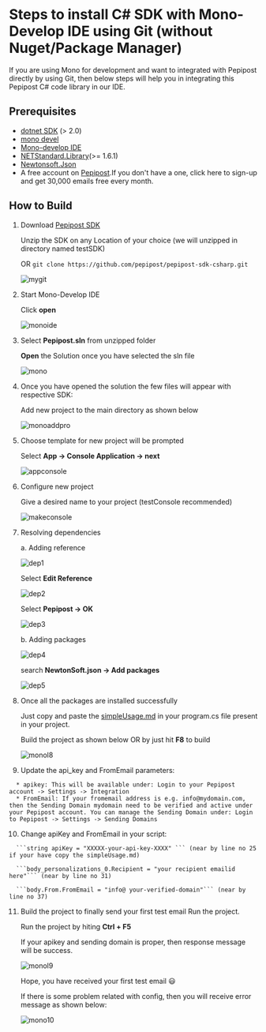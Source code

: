# Steps to install C# SDK with Mono-Develop IDE using Git (without Nuget/Package Manager)

If you are using Mono for development and want to integrated with Pepipost directly by using Git, then below steps will help you in integrating this Pepipost C# code library in our IDE.

  
## Prerequisites
    
   * [dotnet SDK](https://www.microsoft.com/net/download/dotnet-core/2.0) (> 2.0)
   * [mono devel](https://www.mono-project.com/download/stable/)
   * [Mono-develop IDE](https://www.monodevelop.com/download/)
   * [NETStandard.Library](https://www.nuget.org/packages/NETStandard.Library/)(>= 1.6.1)
   * [Newtonsoft.Json](https://www.nuget.org/packages/Newtonsoft.Json/)
   * A free account on [Pepipost](https://app.pepipost.com/index.php/signup/registeruser).If you don't have a one, click here to sign-up and get 30,000 emails free every month.

## How to Build

   1. Download [Pepipost SDK](https://github.com/pepipost/pepipost-sdk-csharp/archive/master.zip)
   
      Unzip the SDK on any Location of your choice (we will unzipped in directory named testSDK)
            
      OR ```git clone https://github.com/pepipost/pepipost-sdk-csharp.git```
      
      ![mygit](http://app1.falconide.com/integration_imgs/csharp-mono/1.png)
      
      
   2. Start Mono-Develop IDE
   
      Click **open**
      
      ![monoide](http://app1.falconide.com/integration_imgs/csharp-mono/2.png)
      
      
   3. Select **Pepipost.sln** from unzipped folder 
   
      **Open** the Solution once you have selected the sln file 
   
      ![mono](http://app1.falconide.com/integration_imgs/csharp-mono/3.png)
      
      
   4. Once you have opened the solution the few files will appear with respective SDK:
   
      Add new project to the main directory as shown below
      
      ![monoaddpro](http://app1.falconide.com/integration_imgs/csharp-mono/4.png)
      
      
   5. Choose template for new project will be prompted
   
      Select **App -> Console Application -> next**
      
      ![appconsole](http://app1.falconide.com/integration_imgs/csharp-mono/5.png)
      
      
   6. Configure new project
   
      Give a desired name to your project (testConsole recommended)
      
      ![makeconsole](http://app1.falconide.com/integration_imgs/csharp-mono/6.png)
      
      
   7. Resolving dependencies
   
      a. Adding reference 
      
      ![dep1](http://app1.falconide.com/integration_imgs/csharp-mono/7.png)
      
      Select **Edit Reference**
        
      ![dep2](http://app1.falconide.com/integration_imgs/csharp-mono/8.png)
        
      Select **Pepipost -> OK**
         
      ![dep3](http://app1.falconide.com/integration_imgs/csharp-mono/9.png)
         
       b. Adding packages
       
       ![dep4](http://app1.falconide.com/integration_imgs/csharp-mono/10.png)
          
       search **NewtonSoft.json -> Add packages**
          
       ![dep5](http://app1.falconide.com/integration_imgs/csharp-mono/11.png)
       
          
   8. Once all the packages are installed successfully 
   
      Just copy and paste the [simpleUsage.md](https://github.com/hellovikram/pepipost-csharp/blob/master/simpleUsage.md) in your program.cs file present in your project.
      
      Build the project as shown below OR by just hit **F8** to build
      
      ![monol8](http://app1.falconide.com/integration_imgs/csharp-mono/l8.png)
      
        
   9.   Update the api_key and FromEmail parameters:

      * apikey: This will be available under: Login to your Pepipost account -> Settings -> Integration
      * FromEmail: If your fromemail address is e.g. info@mydomain.com, then the Sending Domain mydomain need to be verified and active under your Pepipost account. You can manage the Sending Domain under: Login to Pepipost -> Settings -> Sending Domains
       
      
   10. Change apiKey and FromEmail in your script: 
   
      ```string apiKey = "XXXXX-your-api-key-XXXX" ``` (near by line no 25 if your have copy the simpleUsage.md)
           
      ```body_personalizations_0.Recipient = "your recipient emailid here"``` (near by line no 31)
     
      ```body.From.FromEmail = "info@ your-verified-domain"``` (near by line no 37)
      
      
   11. Build the project to finally send your first test email Run the project.
   
       Run the project by hiting **Ctrl + F5**
      
       If your apikey and sending domain is proper, then response message will be success. 
      
        ![monol9](http://app1.falconide.com/integration_imgs/csharp-mono/l9.png)
      
       Hope, you have received your first test email 😃
      
       If there is some problem related with config, then you will receive error message as shown below:
      
        ![mono10](http://app1.falconide.com/integration_imgs/csharp-mono/l10.png)

      
